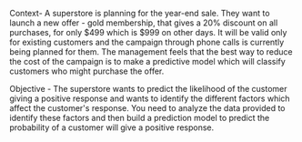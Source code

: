Context- A superstore is planning for the year-end sale. They want to launch a new offer - gold membership, 
that gives a 20% discount on all purchases, for only $499 which is $999 on other days. It will be valid only
for existing customers and the campaign through phone calls is currently being planned for them. The management
feels that the best way to reduce the cost of the campaign is to make a predictive model which will classify
customers who might purchase the offer.

Objective - The superstore wants to predict the likelihood of the customer giving a positive response and wants
to identify the different factors which affect the customer's response. You need to analyze the data provided 
to identify these factors and then build a prediction model to predict the probability of a customer will give
a positive response.
